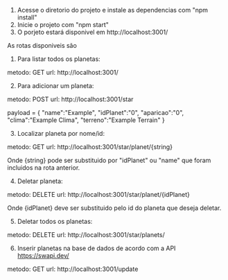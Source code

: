 1. Acesse o diretorio do projeto e instale as dependencias com "npm install"
2. Inicie o projeto com "npm start"
3. O porjeto estará disponivel em http://localhost:3001/

As rotas disponiveis são

1. Para listar todos os planetas:

metodo: GET
url: http://localhost:3001/

2. Para adicionar um planeta:

metodo: POST
url: http://localhost:3001/star

payload = {
    "name":"Example",
    "idPlanet":"0",
    "aparicao":"0",
    "clima":"Example Clima",
    "terreno":"Example Terrain"
}

3. Localizar planeta por nome/id:

metodo: GET
url: http://localhost:3001/star/planet/{string}

Onde {string} pode ser substituido por "idPlanet" ou "name" que foram incluidos na rota anterior.

4. Deletar planeta:

metodo: DELETE
url: http://localhost:3001/star/planet/{idPlanet}

Onde {idPlanet} deve ser substituido pelo id do planeta que deseja deletar.

5. Deletar todos os planetas:

metodo: DELETE
url: http://localhost:3001/star/planets/

6. Inserir planetas na base de dados de acordo com a API https://swapi.dev/

metodo: GET
url: http://localhost:3001/update
